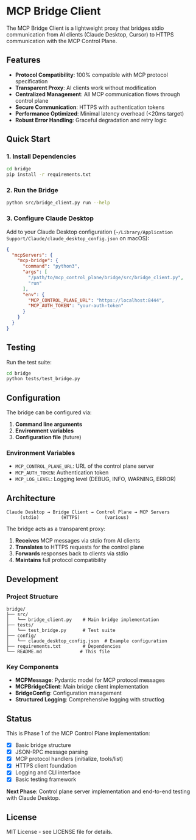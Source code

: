 # MCP Bridge Client

The MCP Bridge Client is a lightweight proxy that bridges stdio communication from AI clients (Claude Desktop, Cursor) to HTTPS communication with the MCP Control Plane.

## Features

- **Protocol Compatibility**: 100% compatible with MCP protocol specification
- **Transparent Proxy**: AI clients work without modification
- **Centralized Management**: All MCP communication flows through control plane
- **Secure Communication**: HTTPS with authentication tokens
- **Performance Optimized**: Minimal latency overhead (<20ms target)
- **Robust Error Handling**: Graceful degradation and retry logic

## Quick Start

### 1. Install Dependencies

```bash
cd bridge
pip install -r requirements.txt
```

### 2. Run the Bridge

```bash
python src/bridge_client.py run --help
```

### 3. Configure Claude Desktop

Add to your Claude Desktop configuration (`~/Library/Application Support/Claude/claude_desktop_config.json` on macOS):

```json
{
  "mcpServers": {
    "mcp-bridge": {
      "command": "python3",
      "args": [
        "/path/to/mcp_control_plane/bridge/src/bridge_client.py",
        "run"
      ],
      "env": {
        "MCP_CONTROL_PLANE_URL": "https://localhost:8444",
        "MCP_AUTH_TOKEN": "your-auth-token"
      }
    }
  }
}
```

## Testing

Run the test suite:

```bash
cd bridge
python tests/test_bridge.py
```

## Configuration

The bridge can be configured via:

1. **Command line arguments**
2. **Environment variables**
3. **Configuration file** (future)

### Environment Variables

- `MCP_CONTROL_PLANE_URL`: URL of the control plane server
- `MCP_AUTH_TOKEN`: Authentication token
- `MCP_LOG_LEVEL`: Logging level (DEBUG, INFO, WARNING, ERROR)

## Architecture

```
Claude Desktop → Bridge Client → Control Plane → MCP Servers
     (stdio)        (HTTPS)         (various)
```

The bridge acts as a transparent proxy:

1. **Receives** MCP messages via stdio from AI clients
2. **Translates** to HTTPS requests for the control plane
3. **Forwards** responses back to clients via stdio
4. **Maintains** full protocol compatibility

## Development

### Project Structure

```
bridge/
├── src/
│   └── bridge_client.py    # Main bridge implementation
├── tests/
│   └── test_bridge.py      # Test suite
├── config/
│   └── claude_desktop_config.json  # Example configuration
├── requirements.txt        # Dependencies
└── README.md              # This file
```

### Key Components

- **MCPMessage**: Pydantic model for MCP protocol messages
- **MCPBridgeClient**: Main bridge client implementation
- **BridgeConfig**: Configuration management
- **Structured Logging**: Comprehensive logging with structlog

## Status

This is Phase 1 of the MCP Control Plane implementation:

- [x] Basic bridge structure
- [x] JSON-RPC message parsing
- [x] MCP protocol handlers (initialize, tools/list)
- [x] HTTPS client foundation
- [x] Logging and CLI interface
- [x] Basic testing framework

**Next Phase**: Control plane server implementation and end-to-end testing with Claude Desktop.

## License

MIT License - see LICENSE file for details.